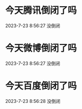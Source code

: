 # 今天腾讯倒闭了吗

2023-7-23 8:56:27 没倒闭

# 今天微博倒闭了吗

2023-7-23 8:56:27 没倒闭

# 今天百度倒闭了吗

2023-7-23 8:56:28 没倒闭

